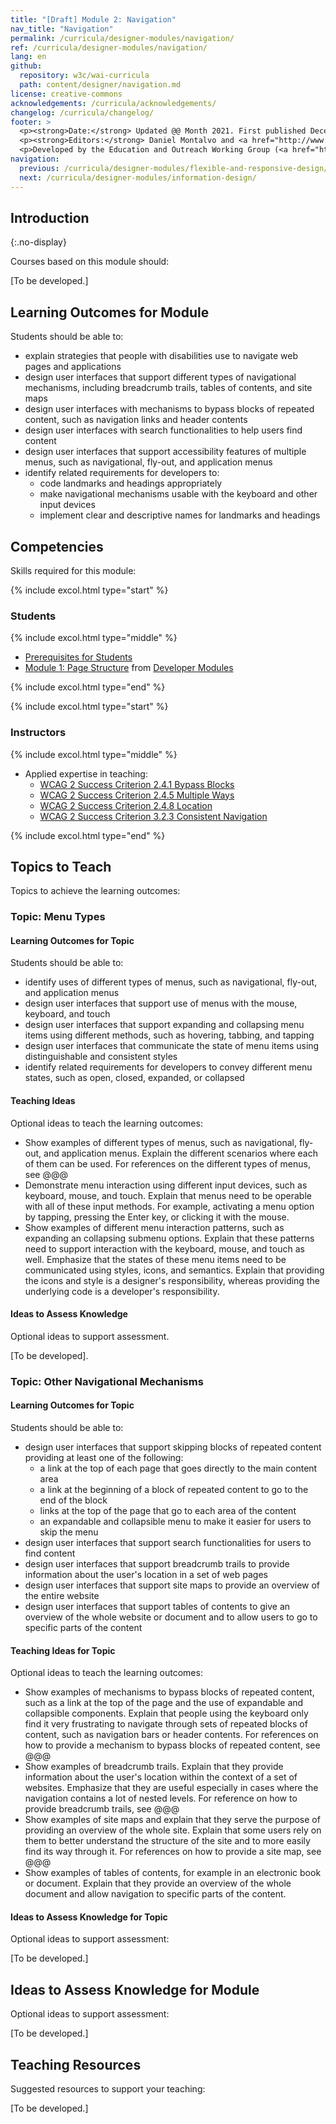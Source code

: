 ```yaml
---
title: "[Draft] Module 2: Navigation"
nav_title: "Navigation"
permalink: /curricula/designer-modules/navigation/
ref: /curricula/designer-modules/navigation/
lang: en
github:
  repository: w3c/wai-curricula
  path: content/designer/navigation.md
license: creative-commons
acknowledgements: /curricula/acknowledgements/
changelog: /curricula/changelog/
footer: >
  <p><strong>Date:</strong> Updated @@ Month 2021. First published December 2019. CHANGELOG</p>
  <p><strong>Editors:</strong> Daniel Montalvo and <a href="http://www.w3.org/People/shadi/">Shadi Abou-Zahra</a>. Contributors: <a href="https://www.w3.org/WAI/EO/EOWG-members">EOWG Participants</a>. ACKNOWLEDGEMENTS lists contributors and credits.</p>
  <p>Developed by the Education and Outreach Working Group (<a href="http://www.w3.org/WAI/EO/">EOWG</a>). Developed with support from the <a href="https://www.w3.org/WAI/about/projects/wai-guide/">WAI-Guide Project</a> funded by the European Commission (EC) under the Horizon 2020 program (Grant Agreement 822245).</p>
navigation:
  previous: /curricula/designer-modules/flexible-and-responsive-design/
  next: /curricula/designer-modules/information-design/
---
```


## Introduction
{:.no-display}

Courses based on this module should:

[To be developed.]

## Learning Outcomes for Module

Students should be able to:

* explain strategies that people with disabilities use to navigate web pages and applications
* design user interfaces that support different types of navigational mechanisms, including breadcrumb trails, tables of contents, and site maps
* design user interfaces with mechanisms to bypass blocks of repeated content, such as navigation links and header contents
* design user interfaces with search functionalities to help users find content
* design user interfaces that support accessibility features of multiple menus, such as navigational, fly-out, and application menus
* identify related requirements for developers to:
  * code landmarks and headings appropriately
  * make navigational mechanisms usable with the keyboard and other input devices
  * implement clear and descriptive names for landmarks and headings

## Competencies

Skills required for this module:

{% include excol.html type="start" %}

### Students

{% include excol.html type="middle" %}

* [Prerequisites for Students](/curricula/developer-modules/#prerequisites-for-students)
* [Module 1: Page Structure](/curricula/developer-modules/page-structure/) from [Developer Modules](/curricula/developer-modules/)

{% include excol.html type="end" %}

{% include excol.html type="start" %}

### Instructors

{% include excol.html type="middle" %}

* Applied expertise in teaching:
  * [WCAG 2 Success Criterion 2.4.1 Bypass Blocks](https://www.w3.org/WAI/WCAG21/quickref/#bypass-blocks)
  * [WCAG 2 Success Criterion 2.4.5 Multiple Ways](https://www.w3.org/WAI/WCAG21/quickref/#multiple-ways)
  * [WCAG 2 Success Criterion 2.4.8 Location](https://www.w3.org/WAI/WCAG21/quickref/#location)
  * [WCAG 2 Success Criterion 3.2.3 Consistent Navigation](https://www.w3.org/WAI/WCAG21/quickref/#consistent-navigation)

{% include excol.html type="end" %}

## Topics to Teach

Topics to achieve the learning outcomes:

### Topic: Menu Types

#### Learning Outcomes for Topic

Students should be able to:

* identify uses of different types of menus, such as navigational, fly-out, and application menus
* design user interfaces that support use of menus with the mouse, keyboard, and touch
* design user interfaces that support expanding and collapsing menu items using different methods, such as hovering, tabbing, and tapping
* design user interfaces that communicate the state of menu items using distinguishable and consistent styles
* identify related requirements for developers to convey different menu states, such as open, closed, expanded, or collapsed

#### Teaching Ideas

Optional ideas to teach the learning outcomes:

* Show examples of different types of menus, such as navigational, fly-out, and application menus. Explain the different scenarios where each of them can be used. For references on the different types of menus, see @@@
* Demonstrate menu interaction using different input devices, such as keyboard, mouse, and touch. Explain that menus need to be operable with all of these input methods. For example, activating a menu option by tapping, pressing the Enter key, or clicking it with the mouse.
* Show examples of different menu interaction patterns, such as expanding an collapsing submenu options. Explain that these patterns need to support interaction with the keyboard, mouse, and touch as well. Emphasize that the states of these menu items need to be communicated using styles, icons, and semantics. Explain that providing the icons and style is a designer's responsibility, whereas providing the underlying code is a developer's responsibility.

#### Ideas to Assess Knowledge

Optional ideas to support assessment.

[To be developed].

### Topic: Other Navigational Mechanisms

#### Learning Outcomes for Topic

Students should be able to:

* design user interfaces that support skipping blocks of repeated content providing at least one of the following:
  * a link at the top of each page that goes directly to the main content area
  * a link at the beginning of a block of repeated content to go to the end of the block
  * links at the top of the page that go to each area of the content
  * an expandable and collapsible menu to make it easier for users to skip the menu
* design user interfaces that support search functionalities for users to find content
* design user interfaces that support breadcrumb trails to provide information about the user's location in a set of web pages
* design user interfaces that support site maps to provide an overview of the entire website
* design user interfaces that support tables of contents to give an overview of the whole website or document and to allow users to go to specific parts of the content

#### Teaching Ideas for Topic

Optional ideas to teach the learning outcomes:

* Show examples of mechanisms to bypass blocks of repeated content, such as a link at the top of the page and the use of expandable and collapsible components. Explain that people using the keyboard only find it very frustrating to navigate through sets of repeated blocks of content, such as navigation bars or header contents. For references on how to provide a mechanism to bypass blocks of repeated content, see @@@
* Show examples of breadcrumb trails. Explain that they provide information about the user's location within the context of a set of websites. Emphasize that they are useful especially in cases where the navigation contains a lot of nested levels. For reference on how to provide breadcrumb trails, see @@@
* Show examples of site maps and explain that they serve the purpose of providing an overview of the whole site. Explain that some users rely on them to better understand the structure of the site and to more easily find its way through it. For references on how to provide a site map, see @@@
* Show examples of tables of contents, for example in an electronic book or document. Explain that they provide an overview of the whole document and allow navigation to specific parts of the content.

#### Ideas to Assess Knowledge for Topic

Optional ideas to support assessment:

[To be developed.]

## Ideas to Assess Knowledge for Module

Optional ideas to support assessment:

[To be developed.]

## Teaching Resources

Suggested resources to support your teaching:

[To be developed.]

